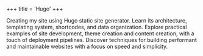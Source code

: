 +++
title = 'Hugo'
+++

Creating my site using Hugo static site generator. Learn its architecture, templating system, shortcodes, and data organization. Explore practical examples of site development, theme creation and content creation, with a touch of deployment pipelines. Discover techniques for building performant and maintainable websites with a focus on speed and simplicity.
